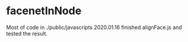 # facenetInNode
Most of code in ./public/javascripts
2020.01.16 finished alignFace.js and tested the result. 
